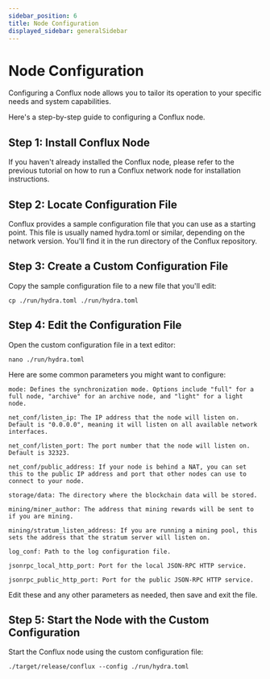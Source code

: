 ```yaml
---
sidebar_position: 6
title: Node Configuration
displayed_sidebar: generalSidebar
---
```


# Node Configuration 

Configuring a Conflux node allows you to tailor its operation to your specific needs and system capabilities.  

Here's a step-by-step guide to configuring a Conflux node. 

## Step 1: Install Conflux Node 

If you haven't already installed the Conflux node, please refer to the previous tutorial on how to run a Conflux network node for installation instructions. 

## Step 2: Locate Configuration File 

Conflux provides a sample configuration file that you can use as a starting point. This file is usually named hydra.toml or similar, depending on the network version. You'll find it in the run directory of the Conflux repository. 

## Step 3: Create a Custom Configuration File 

Copy the sample configuration file to a new file that you'll edit: 
```
cp ./run/hydra.toml ./run/hydra.toml 
``` 

## Step 4: Edit the Configuration File 

Open the custom configuration file in a text editor: 
```
nano ./run/hydra.toml 
``` 

Here are some common parameters you might want to configure: 

```
mode: Defines the synchronization mode. Options include "full" for a full node, "archive" for an archive node, and "light" for a light node. 

net_conf/listen_ip: The IP address that the node will listen on. Default is "0.0.0.0", meaning it will listen on all available network interfaces. 

net_conf/listen_port: The port number that the node will listen on. Default is 32323. 

net_conf/public_address: If your node is behind a NAT, you can set this to the public IP address and port that other nodes can use to connect to your node. 

storage/data: The directory where the blockchain data will be stored. 

mining/miner_author: The address that mining rewards will be sent to if you are mining. 

mining/stratum_listen_address: If you are running a mining pool, this sets the address that the stratum server will listen on. 

log_conf: Path to the log configuration file. 

jsonrpc_local_http_port: Port for the local JSON-RPC HTTP service. 

jsonrpc_public_http_port: Port for the public JSON-RPC HTTP service. 

```

Edit these and any other parameters as needed, then save and exit the file. 

## Step 5: Start the Node with the Custom Configuration 

Start the Conflux node using the custom configuration file: 

```
./target/release/conflux --config ./run/hydra.toml 
```
